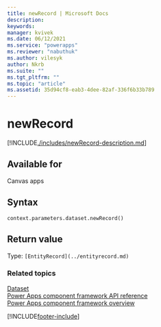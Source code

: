 ```yaml
---
title: newRecord | Microsoft Docs
description:
keywords:
manager: kvivek
ms.date: 06/12/2021
ms.service: "powerapps"
ms.reviewer: "nabuthuk"
ms.author: vilesyk
author: Nkrb
ms.suite: ""
ms.tgt_pltfrm: ""
ms.topic: "article"
ms.assetid: 35d94cf8-eab3-4dee-82af-336f6b33b789
---
```


# newRecord

[!INCLUDE[./includes/newRecord-description.md](./includes/newRecord-description.md)]

## Available for

Canvas apps

## Syntax

`context.parameters.dataset.newRecord()`

## Return value

Type: `[EntityRecord](../entityrecord.md)`

### Related topics

[Dataset](../dataset.md)<br/>
[Power Apps component framework API reference](../../reference/index.md)<br/>
[Power Apps component framework overview](../../overview.md)

[!INCLUDE[footer-include](../../../../includes/footer-banner.md)]
